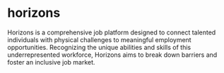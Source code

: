 # horizons
Horizons is a comprehensive job platform designed to connect talented individuals with physical challenges to meaningful employment opportunities. Recognizing the unique abilities and skills of this underrepresented workforce, Horizons aims to break down barriers and foster an inclusive job market.
